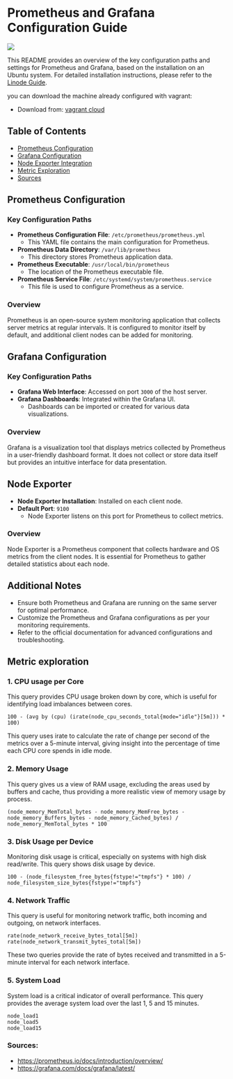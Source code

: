 # Prometheus and Grafana Configuration Guide

![](https://github.com/sanurb/vagrant-prometheus-grafana/assets/80982045/8e75a35f-23ca-47fc-a5af-61a4fb55b58b)

This README provides an overview of the key configuration paths and settings for Prometheus and Grafana, based on the installation on an Ubuntu system. For detailed installation instructions, please refer to the [Linode Guide](https://www.linode.com/docs/guides/how-to-install-prometheus-and-grafana-on-ubuntu/).

you can download the machine already configured with vagrant:
- Download from: [vagrant cloud](https://app.vagrantup.com/davidurbano/boxes/prometheus-grafana)

## Table of Contents

- [Prometheus Configuration](#prometheus-configuration)
- [Grafana Configuration](#grafana-configuration)
- [Node Exporter Integration](#node-exporter-integration)
- [Metric Exploration](#metric-exploration)
- [Sources](#sources)

## Prometheus Configuration

### Key Configuration Paths

- **Prometheus Configuration File**: `/etc/prometheus/prometheus.yml`
  - This YAML file contains the main configuration for Prometheus.
- **Prometheus Data Directory**: `/var/lib/prometheus`
  - This directory stores Prometheus application data.
- **Prometheus Executable**: `/usr/local/bin/prometheus`
  - The location of the Prometheus executable file.
- **Prometheus Service File**: `/etc/systemd/system/prometheus.service`
  - This file is used to configure Prometheus as a service.

### Overview

Prometheus is an open-source system monitoring application that collects server metrics at regular intervals. It is configured to monitor itself by default, and additional client nodes can be added for monitoring.

## Grafana Configuration

### Key Configuration Paths

- **Grafana Web Interface**: Accessed on port `3000` of the host server.
- **Grafana Dashboards**: Integrated within the Grafana UI.
  - Dashboards can be imported or created for various data visualizations.

### Overview

Grafana is a visualization tool that displays metrics collected by Prometheus in a user-friendly dashboard format. It does not collect or store data itself but provides an intuitive interface for data presentation.

## Node Exporter

- **Node Exporter Installation**: Installed on each client node.
- **Default Port**: `9100`
  - Node Exporter listens on this port for Prometheus to collect metrics.

### Overview

Node Exporter is a Prometheus component that collects hardware and OS metrics from the client nodes. It is essential for Prometheus to gather detailed statistics about each node.

## Additional Notes

- Ensure both Prometheus and Grafana are running on the same server for optimal performance.
- Customize the Prometheus and Grafana configurations as per your monitoring requirements.
- Refer to the official documentation for advanced configurations and troubleshooting.

## Metric exploration

### 1. CPU usage per Core

This query provides CPU usage broken down by core, which is useful for identifying load imbalances between cores.

```promql
100 - (avg by (cpu) (irate(node_cpu_seconds_total{mode="idle"}[5m])) * 100)
```

This query uses irate to calculate the rate of change per second of the metrics over a 5-minute interval, giving insight into the percentage of time each CPU core spends in idle mode.

### 2. Memory Usage
This query gives us a view of RAM usage, excluding the areas used by buffers and cache, thus providing a more realistic view of memory usage by process.

```promql
(node_memory_MemTotal_bytes - node_memory_MemFree_bytes - node_memory_Buffers_bytes - node_memory_Cached_bytes) / node_memory_MemTotal_bytes * 100
```

### 3. Disk Usage per Device
Monitoring disk usage is critical, especially on systems with high disk read/write. This query shows disk usage by device.

```promql
100 - (node_filesystem_free_bytes{fstype!="tmpfs"} * 100) / node_filesystem_size_bytes{fstype!="tmpfs"}
```

### 4. Network Traffic

This query is useful for monitoring network traffic, both incoming and outgoing, on network interfaces.

```promql
rate(node_network_receive_bytes_total[5m])
rate(node_network_transmit_bytes_total[5m])
```

These two queries provide the rate of bytes received and transmitted in a 5-minute interval for each network interface.

### 5. System Load
System load is a critical indicator of overall performance. This query provides the average system load over the last 1, 5 and 15 minutes.

```promql
node_load1
node_load5
node_load15
```
### Sources:

- https://prometheus.io/docs/introduction/overview/
- https://grafana.com/docs/grafana/latest/
